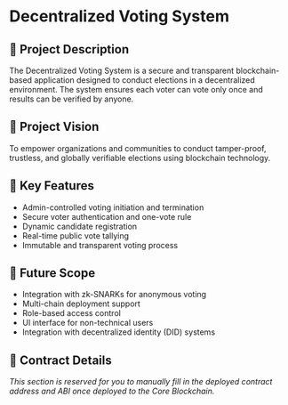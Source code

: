 # Decentralized Voting System

## 📜 Project Description
The Decentralized Voting System is a secure and transparent blockchain-based application designed to conduct elections in a decentralized environment. The system ensures each voter can vote only once and results can be verified by anyone.

## 🎯 Project Vision
To empower organizations and communities to conduct tamper-proof, trustless, and globally verifiable elections using blockchain technology.

## 🚀 Key Features
- Admin-controlled voting initiation and termination
- Secure voter authentication and one-vote rule
- Dynamic candidate registration
- Real-time public vote tallying
- Immutable and transparent voting process

## 🔮 Future Scope
- Integration with zk-SNARKs for anonymous voting
- Multi-chain deployment support
- Role-based access control
- UI interface for non-technical users
- Integration with decentralized identity (DID) systems

## 📜 Contract Details
_This section is reserved for you to manually fill in the deployed contract address and ABI once deployed to the Core Blockchain._
